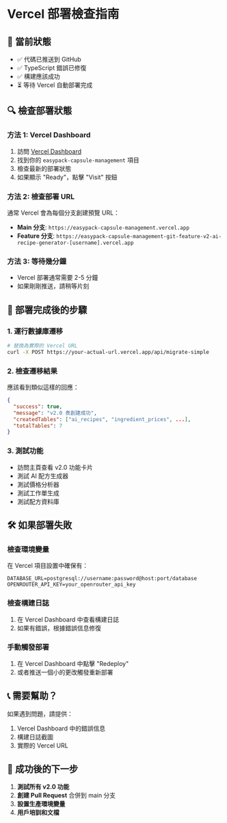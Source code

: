 # Vercel 部署檢查指南

## 🎯 當前狀態
- ✅ 代碼已推送到 GitHub
- ✅ TypeScript 錯誤已修復
- ✅ 構建應該成功
- ⏳ 等待 Vercel 自動部署完成

## 🔍 檢查部署狀態

### 方法 1: Vercel Dashboard
1. 訪問 [Vercel Dashboard](https://vercel.com/dashboard)
2. 找到你的 `easypack-capsule-management` 項目
3. 檢查最新的部署狀態
4. 如果顯示 "Ready"，點擊 "Visit" 按鈕

### 方法 2: 檢查部署 URL
通常 Vercel 會為每個分支創建預覽 URL：
- **Main 分支**: `https://easypack-capsule-management.vercel.app`
- **Feature 分支**: `https://easypack-capsule-management-git-feature-v2-ai-recipe-generator-[username].vercel.app`

### 方法 3: 等待幾分鐘
- Vercel 部署通常需要 2-5 分鐘
- 如果剛剛推送，請稍等片刻

## 🚀 部署完成後的步驟

### 1. 運行數據庫遷移
```bash
# 替換為實際的 Vercel URL
curl -X POST https://your-actual-url.vercel.app/api/migrate-simple
```

### 2. 檢查遷移結果
應該看到類似這樣的回應：
```json
{
  "success": true,
  "message": "v2.0 表創建成功",
  "createdTables": ["ai_recipes", "ingredient_prices", ...],
  "totalTables": 7
}
```

### 3. 測試功能
- 訪問主頁查看 v2.0 功能卡片
- 測試 AI 配方生成器
- 測試價格分析器
- 測試工作單生成
- 測試配方資料庫

## 🛠️ 如果部署失敗

### 檢查環境變量
在 Vercel 項目設置中確保有：
```
DATABASE_URL=postgresql://username:password@host:port/database
OPENROUTER_API_KEY=your_openrouter_api_key
```

### 檢查構建日誌
1. 在 Vercel Dashboard 中查看構建日誌
2. 如果有錯誤，根據錯誤信息修復

### 手動觸發部署
1. 在 Vercel Dashboard 中點擊 "Redeploy"
2. 或者推送一個小的更改觸發重新部署

## 📞 需要幫助？

如果遇到問題，請提供：
1. Vercel Dashboard 中的錯誤信息
2. 構建日誌截圖
3. 實際的 Vercel URL

## 🎉 成功後的下一步

1. **測試所有 v2.0 功能**
2. **創建 Pull Request** 合併到 main 分支
3. **設置生產環境變量**
4. **用戶培訓和文檔**
